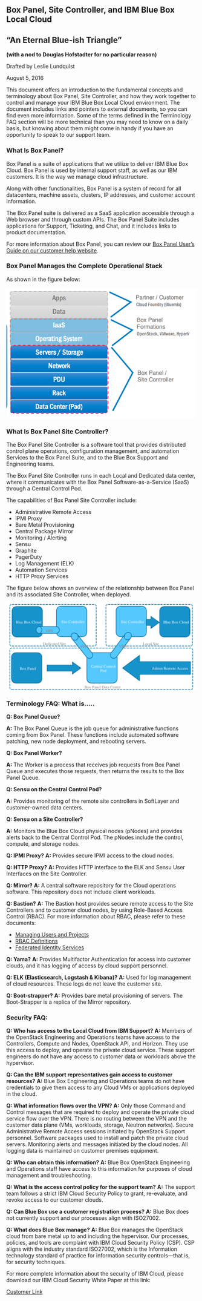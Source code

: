 ## Box Panel, Site Controller, and IBM Blue Box Local Cloud

## “An Eternal Blue-ish Triangle”

**(with a nod to Douglas Hofstadter for no particular reason)**

Drafted by Leslie Lundquist

August 5, 2016

This document offers an introduction to the fundamental concepts and terminology about Box Panel, Site Controller, and how they work together to control and manage your IBM Blue Box Local Cloud environment. The document includes links and pointers to external documents, so you can find even more information. Some of the terms defined in the Terminology FAQ section will be more technical than you may need to know on a daily basis, but knowing about them might come in handy if you have an opportunity to speak to our support team.

### What Is Box Panel?

Box Panel is a suite of applications that we utilize to deliver IBM Blue Box Cloud. Box Panel is used by internal support staff, as well as our IBM customers. It is the way we manage cloud infrastructure.

Along with other functionalities, Box Panel is a system of record for all datacenters, machine assets, clusters, IP addresses, and customer account information.

The Box Panel suite is delivered as a SaaS application accessible through a Web browser and through custom APIs. The Box Panel Suite includes applications for Support, Ticketing, and Chat, and it includes links to product documentation.

For more information about Box Panel, you can review our [Box Panel User’s Guide on our customer help website](http://ibm-blue-box-help.github.io/help-documentation/gettingstarted/userguides/Box_Panel/).


### Box Panel Manages the Complete Operational Stack

As shown in the figure below: 

![Box_Panel_Manages_the_Whole_Stack.png](https://github.com/IBM-Blue-Box-Help/help-documentation/blob/gh-pages/_drafts/Box_Panel_Manages_the_Whole_Stack.png)

### What Is Box Panel Site Controller?

The Box Panel Site Controller is a software tool that provides distributed control plane operations, configuration management, and automation Services to the Box Panel Suite, and to the Blue Box Support and Engineering teams.

The Box Panel Site Controller runs in each Local and Dedicated data center, where it communicates with the Box Panel Software-as-a-Service (SaaS) through a Central Control Pod.

The capabilities of Box Panel Site Controller include:

 * Administrative Remote Access
 * IPMI Proxy
 * Bare Metal Provisioning
 * Central Package Mirror
 * Monitoring / Alerting
 * Sensu
 * Graphite
 * PagerDuty
 * Log Management (ELK)
 * Automation Services
 * HTTP Proxy Services
 
The figure below shows an overview of the relationship between Box Panel and its associated Site Controller, when deployed.

![Box_Panel_Site_Controller_Overview.png](https://github.com/IBM-Blue-Box-Help/help-documentation/blob/gh-pages/_drafts/Box_Panel_Site_Controller_Overview.png)

### Terminology FAQ: What is.....

**Q: Box Panel Queue?**

**A:** The Box Panel Queue is the job queue for administrative functions coming from Box Panel.
These functions include automated software patching, new node deployment, and rebooting servers.

**Q: Box Panel Worker?**

**A:** The Worker is a process that receives job requests from Box Panel Queue and executes those requests, then returns the results to the Box Panel Queue.

**Q: Sensu on the Central Control Pod?**

**A:** Provides monitoring of the remote site controllers in SoftLayer and customer-owned
data centers.

**Q: Sensu on a Site Controller?**

**A:** Monitors the Blue Box Cloud physical nodes (pNodes) and provides alerts back to the Central Control Pod. The pNodes include the control, compute, and storage nodes.

**Q: IPMI Proxy?**
**A:** Provides secure IPMI access to the cloud nodes.

**Q: HTTP Proxy?**
**A:** Provides HTTP interface to the ELK and Sensu User Interfaces on the Site Controller.

**Q: Mirror?**
**A:** A central software repository for the Cloud operations software. This repository does not include client workloads.

**Q: Bastion?**
**A:** The Bastion host provides secure remote access to the Site Controllers and to customer cloud nodes, by using Role-Based Access Control (RBAC). For more information about RBAC, please refer to these documents:

 * [Managing Users and Projects](http://ibm-blue-box-help.github.io/help-documentation/keystone/Managing_Users_and_Projects/)
 * [RBAC Definitions](http://ibm-blue-box-help.github.io/help-documentation/keystone/RBAC_Definitions/)
 * [Federated Identity Services](http://ibm-blue-box-help.github.io/help-documentation/keystone/k2k-federation/)

**Q: Yama?**
**A:** Provides Multifactor Authentication for access into customer clouds, and it has logging of access by cloud support personnel.

**Q: ELK (Elasticsearch, Logstash & Kibana)?**
**A:** Used for log management of cloud resources. These logs do not leave the customer site.

**Q: Boot-strapper?**
**A:** Provides bare metal provisioning of servers. The Boot-Strapper is a replica of the Mirror repository.

### Security FAQ:

**Q: Who has access to the Local Cloud from IBM Support?**
**A:** Members of the OpenStack Engineering and Operations teams have access to the Controllers, Compute and Nodes, OpenStack API, and Horizon. They use this access to deploy, and operate the private cloud service. These support engineers do not have any access to customer data or workloads above the hypervisor.

**Q: Can the IBM support representatives gain access to customer resources?**
**A:** Blue Box Engineering and Operations teams do not have credentials to give them access to any Cloud VMs or applications deployed in the cloud.

**Q: What information flows over the VPN?**
**A:** Only those Command and Control messages that are required to deploy and operate the private cloud service flow over the VPN. There is no routing between the VPN and the customer data plane (VMs, workloads, storage, Neutron networks). Secure Administrative Remote Access sessions initiated by OpenStack Support personnel. Software packages used to install and patch the private cloud servers. Monitoring alerts and messages initiated by the cloud nodes. All logging data is maintained on customer premises equipment.

**Q: Who can obtain this information?**
**A:** Blue Box OpenStack Engineering and Operations staff have access to this information for purposes of cloud management and troubleshooting.

**Q: What is the access control policy for the support team?**
**A:** The support team follows a strict IBM Cloud Security Policy to grant, re-evaluate, and revoke access to our customer clouds.

**Q: Can Blue Box use a customer registration process?**
**A:** Blue Box does not currently support and our processes align with ISO27002.

**Q: What does Blue Box manage?**
**A:** Blue Box manages the OpenStack cloud from bare metal up to and including the hypervisor. Our processes, policies, and tools are complaint with IBM Cloud Security Policy (CSP). CSP aligns with the industry standard ISO27002, which is the Information technology standard of practice for information security controls—that is, for security techniques.

For more complete information about the security of IBM Cloud, please download our IBM Cloud Security White Paper at this link:

[Customer Link](https://www.blueboxcloud.com/resources/downloads/security-whitepaper)
